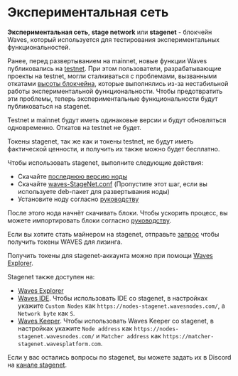 # Экспериментальная сеть

**Экспериментальная сеть**, **stage network** или **stagenet** - блокчейн Waves, который используется для тестирования экспериментальных функциональностей.

Ранее, перед развертыванием на mainnet, новые функции Waves публиковались на [testnet](/blockchain/blockchain-network/test-network.md). При этом пользователи, разрабатывающие проекты на testnet, могли сталкиваться с проблемами, вызванными откатами [высоты блокчейна](/blockchain/blockchain/blockchain-height.md), которые выполнялись из-за нестабильной работы экспериментальной функциональности. Чтобы предотвратить эти проблемы, теперь экспериментальные функциональности будут публиковаться на stagenet.

Testnet и mainnet будут иметь одинаковые версии и будут обновляться одновременно. Откатов на testnet не будет.

Токены stagenet, так же как и токены testnet, не будут иметь фактической ценности, и получить их также можно будет бесплатно.

Чтобы использовать stagenet, выполните следующие действия:

* Скачайте [последнюю версию ноды](https://github.com/wavesplatform/Waves/releases)
* Скачайте [waves-StageNet.conf](https://github.com/wavesplatform/Waves/blob/version-0.17.x/node/waves-stagenet.conf) (Пропустите этот шаг, если вы используете deb-пакет для развертывания ноды)
* Установите ноду согласно [руководству](https://docs.wavesplatform.com/en/waves-node/how-to-install-a-node/how-to-install-a-node.html)

После этого нода начнёт скачивать блоки. Чтобы ускорить процесс, вы можете импортировать блоки согласно [руководству](https://docs.wavesplatform.com/en/waves-node/options-for-getting-actual-blockchain.html).

Если вы хотите стать майнером на stagenet, отправьте [запрос](https://wavesplatform.atlassian.net/servicedesk/customer/portal/11/create/178) чтобы получить токены WAVES для лизинга.

Получить токены для stagenet-аккаунта можно при помощи [Waves Explorer](https://wavesexplorer.com/stagenet/faucet).

Stagenet также доступен на:

* [Waves Explorer](https://wavesexplorer.com/stagenet)
* [Waves IDE](https://ide.wavesplatform.com/). Чтобы использовать IDE со stagenet, в настройках укажите `Custom Nodes` как `https://nodes-stagenet.wavesnodes.com/`, а `Network byte` как `S`.
* [Waves Keeper](https://wavesplatform.com/technology/keeper). Чтобы использовать Waves Keeper со stagenet, в настройках укажите `Node address` как `https://nodes-stagenet.wavesnodes.com/` и `Matcher address` как `https://matcher-stagenet.wavesplatform.com`.

Если у вас остались вопросы по stagenet, вы можете задать их в Discord на [канале stagenet](https://discordapp.com/channels/420933539375087617/615843628618612746).
